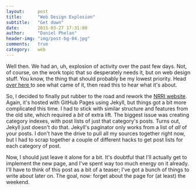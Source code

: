 ```yaml
---
layout:     post
title:      "Web Design Explosion"
subtitle:   "Get down"
date:       2015-03-27 17:31:00
author:     "Daniel Phelan"
header-img: "img/post-bg-04.jpg"
comments:   true
category:   web
---
```

Well then. We had an, uh, explosion of activity over the past few days. Not, of course, on the work topic that so desperately needs it, but on web design stuff. You know, the thing that should probably be my lowest priority. Head <a href="http://mrandmrsphelan.com/nrri">over here </a> to see what came of it, then read this to hear what it's about.

So, I decided to finally put rubber to the road and rework the <a href="http://communities.nrri.org">NRRI website</a>. Again, it's hosted with GitHub Pages using Jekyll, but things got a bit more complicated this time. I had to stick with similar structure and features from the old site, which required a *bit* of extra lift. The biggest issue was creating category indexes, with post lists of just that category's posts. Turns out, Jekyll just doesn't do that. Jekyll's paginator only works from a list of *all* of your posts. I don't have the drive to pull all my sources together right now, but I had to scrap together a couple of different hacks to get post lists for each category of post.

Now, I should just leave it alone for a bit. It's doubtful that I'll actually get to implement the new page, and I've spent way too much energy on it already. I'll have to think of this post as a bit of a teaser; I've got a bunch of things to write about later on. The goal, now: forget about the page for (at least) the weekend.
